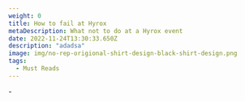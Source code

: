 ```yaml
---
weight: 0
title: How to fail at Hyrox
metaDescription: What not to do at a Hyrox event
date: 2022-11-24T13:30:33.650Z
description: "adadsa"
image: img/no-rep-origional-shirt-design-black-shirt-design.png
tags:
  - Must Reads
---
```

\-